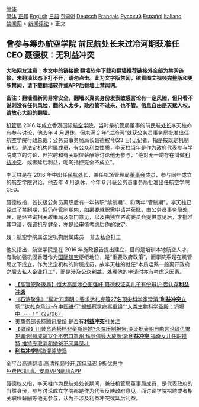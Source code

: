  <!-- 面包屑导航 --> <div class="breadcrumb"><!-- GTranslate: https://gtranslate.io/ -->  <div class="switcher notranslate">  <div class="selected">  <a href="#" onclick="return false;"> 简体</a>  </div>  <div class="option">  <a href="https://www.bannedbook.org" onclick="doGTranslate('zh-CN|zh-CN');jQuery('div.switcher div.selected a').html(jQuery(this).html());return false;" title="简体中文" class="nturl selected"> 简体</a>  <a href="https://www.bannedbook.org/zh-tw/" onclick="doGTranslate('zh-CN|zh-TW');jQuery('div.switcher div.selected a').html(jQuery(this).html());return false;" title="繁體中文" class="nturl"> 正體</a>  <a href="https://www.bannedbook.org/en/" onclick="doGTranslate('zh-CN|en');jQuery('div.switcher div.selected a').html(jQuery(this).html());return false;" title="English" class="nturl"> English</a>  <a href="https://www.bannedbook.org/ja/" onclick="doGTranslate('zh-CN|ja');jQuery('div.switcher div.selected a').html(jQuery(this).html());return false;" title="日本語" class="nturl"> 日語</a>  <a href="https://www.bannedbook.org/ko/" onclick="doGTranslate('zh-CN|ko');jQuery('div.switcher div.selected a').html(jQuery(this).html());return false;" title="한국어" class="nturl"> 한국어</a>  <a href="https://www.bannedbook.org/de/" onclick="doGTranslate('zh-CN|de');jQuery('div.switcher div.selected a').html(jQuery(this).html());return false;" title="Deutsch" class="nturl"> Deutsch</a>  <a href="https://www.bannedbook.org/fr/" onclick="doGTranslate('zh-CN|fr');jQuery('div.switcher div.selected a').html(jQuery(this).html());return false;" title="Français" class="nturl"> Français</a>  <a href="https://www.bannedbook.org/ru/" onclick="doGTranslate('zh-CN|ru');jQuery('div.switcher div.selected a').html(jQuery(this).html());return false;" title="Русский" class="nturl"> Русский</a>  <a href="https://www.bannedbook.org/es/" onclick="doGTranslate('zh-CN|es');jQuery('div.switcher div.selected a').html(jQuery(this).html());return false;" title="Español" class="nturl"> Español</a>  <a href="https://www.bannedbook.org/it/" onclick="doGTranslate('zh-CN|it');jQuery('div.switcher div.selected a').html(jQuery(this).html());return false;" title="Italiano" class="nturl"> Italiano</a>  </div>  </div>      <div class='breadcrumb-sub'><!-- Breadcrumb NavXT 6.3.0 --> <a href="https://www.bannedbook.org/" class="home">禁闻网</a> &gt; <a href="https://www.bannedbook.org/bnews/comments/" class="category">新闻评论</a> &gt; 正文</div></div><h2>曾参与筹办航空学院 前民航处长未过冷河期获准任 CEO 聂德权：无利益冲突</h2> <p class="notice"><b>大陆网友注意：本文中的链接除 <a href="https://github.com/bannedbook/fanqiang" >翻墙</a>软件下载和<a href="https://github.com/killgcd/justmysocks/blob/master/README.md">翻墙推荐</a>链接外全部为禁网链接，未翻墙状态下打不开，请勿点击。此为文字版禁闻，欲看图文视频完整版和更多禁闻，请下载<a href="https://github.com/bannedbook/fanqiang">翻墙软件或APP</a>后翻墙上禁闻网。</p><p>备注：翻墙看新闻非常安全，翻墙以真实身份发表敏感言论有一定风险，但只看不说则没有任何风险，翻的人太多，政府管不过来，也不管。信息自由是天赋人权，请放心大胆的翻墙。</b></p>  <div class="entry">  <p><a href="https://www.bannedbook.org/bnews/tag/%E6%9C%BA%E7%AE%A1%E5%B1%80/" class="st_tag internal_tag" rel="tag" title="标签 机管局 下的日志">机管局</a> 2016 年成立香港国际<a href="https://www.bannedbook.org/bnews/tag/%E8%88%AA%E7%A9%BA/" class="st_tag internal_tag" rel="tag" title="标签 航空 下的日志">航空</a><a href="https://www.bannedbook.org/bnews/tag/%E5%AD%A6%E9%99%A2/" class="st_tag internal_tag" rel="tag" title="标签 学院 下的日志">学院</a>，当时是机管局董事的前民航<a href="https://www.bannedbook.org/bnews/tag/%E5%A4%84%E9%95%BF/" class="st_tag internal_tag" rel="tag" title="标签 处长 下的日志">处长</a>李天柱亦有参与讨论，他去年 4 月退休，但未满 2 年“过冷河”就获<a href="https://www.bannedbook.org/bnews/tag/%e5%85%ac%e5%8a%a1%e5%91%98/" class="st_tag internal_tag" rel="tag" title="标签 公务员 下的日志">公务员</a>事务局批准出任航空学院行政总裁；公务员事务局局长聂德权今(23 日)见记者，指是按既定机制审批，是法定机构附属成员，有公众利益性质，李天柱当年是作为政府代表参与学院成立的讨论，但招聘和有关职位薪酬等讨论他无参与，“绝对无一啲存在叫做<a href="https://www.bannedbook.org/bnews/tag/%E5%88%A9%E7%9B%8A%E5%86%B2%E7%AA%81/" class="st_tag internal_tag" rel="tag" title="标签 利益冲突 下的日志">利益冲突</a>、或者延后利益，呢啲指控完全不成立”。</p> <p>李天柱是在 2016 年中出任<a href="https://www.bannedbook.org/bnews/tag/%E6%B0%91%E8%88%AA%E5%A4%84/" class="st_tag internal_tag" rel="tag" title="标签 民航处 下的日志">民航处</a>长，兼任机场管理局<a href="https://www.bannedbook.org/bnews/tag/%E8%91%A3%E4%BA%8B%E4%BC%9A/" class="st_tag internal_tag" rel="tag" title="标签 董事会 下的日志">董事会</a>成员，参与同年成立的航空学院讨论，他去年 4 月退休，今年 6 月获公务员事务局批准出任航空学院 CEO。</p>  <p>聂德权指，首长级公务员离职后有一年转职“禁制期”、和两年“管制期”，李天柱已经过了禁制期，但仍在管制期内，如果要就职需申请并获批，由公务员事务局处理，是经咨询相关政策局及部门意见，以及由独立咨询委员会提供意见后，才批准其申请，强调机制健全，亦是经审慎考虑后作的决定。</p> <p>聂：航空学院属法定机构附属成员    非去私企打工</p>  <p>他又指出，航空学院是在 2016 年施政报告提出建立，目的是培训本地航空人才，有助加强巩固香港作为<a href="https://www.bannedbook.org/bnews/tag/%E5%9B%BD%E9%99%85%E8%88%AA%E7%A9%BA/" class="st_tag internal_tag" rel="tag" title="标签 国际航空 下的日志">国际航空</a>枢纽地位，是“重要政府政策”，而学院系是在机管局之下成立，作为法定机构的附属成员，故李天柱的就任“本质唔系一般离开政府之后去私人企业打工”，而是涉及公众利益，处理他的申请时亦有考虑这因素。</p> <ul class='op-related-articles' title='相关阅读'> <li><a href='https://www.bannedbook.org/bnews/comments/20210718/1589479.html' target='_blank'>【高官犯聚饭局】恒大高层涉企图强奸 聂德权证实儿子有份辩护 否认存<b>利益冲突</b></a></li> <li><a href='https://www.bannedbook.org/bnews/bannedvideo/20210622/1572223.html' target='_blank'>《石涛聚焦》“柳叶刀声明：要求达札克等27名顶尖科学家澄清“<b>利益冲突</b>立场””达札克承认-在中国进行”蝙蝠冠状病毒重组““人类生物科学圣殿：坍塌中⋯⋯！”（22/06）</a></li> <li><a href='https://www.bannedbook.org/bnews/comments/20210308/1500460.html' target='_blank'>美商务部长持腾讯股份 是否有<b>利益冲突</b>引关注</a></li> <li><a href='https://www.bannedbook.org/bnews/bannedvideo/20210305/1498725.html' target='_blank'>【编译】川普竞选搭档非彭斯是她?众院压制报告:没证据表明自由言论致仇恨犯罪;阿州成第17个不带口罩州,拜登侮辱大放厥词;<b>利益冲突</b>,福奇女儿任职推特;推特专取消和她爸不同异见JL</a></li> <li><a href='https://www.bannedbook.org/bnews/baitai/20210126/1475204.html' target='_blank'><b>利益冲突</b>制造混沌旋涡</a></li> </ul> <p class="texttj"> <a href="https://github.com/bannedbook/fanqiang/wiki/V2ray%E6%9C%BA%E5%9C%BA" target="_blank">全平台高速翻墙:高清视频秒开,超低延迟,9折优惠中</a><br/> <a href="https://github.com/bannedbook/fanqiang/wiki/%E7%A6%81%E9%97%BB%E7%BD%91%E5%AE%89%E5%8D%93%E7%BF%BB%E5%A2%99%E6%96%B0%E9%97%BBAPP" target="_blank">免费PC翻墙、安卓VPN翻墙APP</a></p> <p>聂德权又指，李天柱作为民航处处长期间，兼任机管局董事局成员，是代表政府的当然身份，参与讨论成立学院都是作为代表反映政府意见，而讨论学院招聘或者相关职位薪酬等他无参与，认为不涉及利益冲突或延后利益。</p><a name='sharetosocial'></a>  <div style="margin-bottom:5px;padding-bottom:5px;clear:both"> <div id="archive-pix-1" class="banner-ads"> <!-- AuctionX Display platform tag START --> <div id="26318x728x90x621x_ADSLOT2" clicktrack="%%CLICK_URL_ESC%%"></div> <!-- AuctionX Display platform tag END --> </div> <div id="archive-pix-2" class="banner-ads"> <!-- AuctionX Display platform tag START --> <div id="26315x300x250x621x_ADSLOT2" clicktrack="%%CLICK_URL_ESC%%"></div> <!-- AuctionX Display platform tag END --> </div> </div>  <div id="archive-pix-1" class="banner-ads"> <!-- AuctionX Display platform tag START --> <div id="26318x728x90x621x_ADSLOT3" clicktrack="%%CLICK_URL_ESC%%"></div> <!-- AuctionX Display platform tag END --> </div> </div><!--END ENTRY--> 